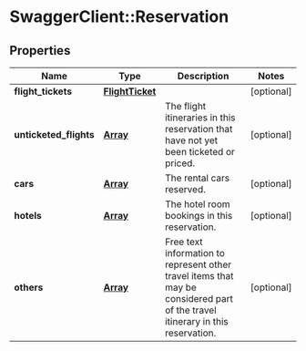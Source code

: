 # SwaggerClient::Reservation

## Properties
Name | Type | Description | Notes
------------ | ------------- | ------------- | -------------
**flight_tickets** | [**FlightTicket**](FlightTicket.md) |  | [optional]
**unticketed_flights** | [**Array<FlightReservationBound>**](FlightReservationBound.md) | The flight itineraries in this reservation that have not yet been ticketed or priced. | [optional]
**cars** | [**Array<CarReservation>**](CarReservation.md) | The rental cars reserved. | [optional]
**hotels** | [**Array<HotelReservation>**](HotelReservation.md) | The hotel room bookings in this reservation. | [optional]
**others** | [**Array<OtherReservation>**](OtherReservation.md) | Free text information to represent other travel items that may be considered part of the travel itinerary in this reservation. | [optional]


